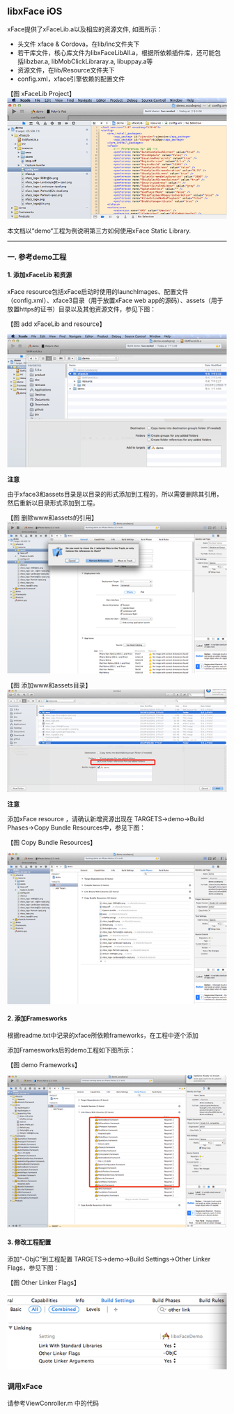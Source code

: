 ## libxFace iOS

xFace提供了xFaceLib.a以及相应的资源文件, 如图所示：

* 头文件 xface & Cordova，在lib/inc文件夹下
* 若干库文件，核心库文件为libxFaceLibAll.a，根据所依赖插件库，还可能包括libzbar.a, libMobClickLibraray.a, libuppay.a等
* 资源文件，在lib/Resource文件夹下
* config.xml，xface引擎依赖的配置文件


【图 xFaceLib Project】
![](image/xFaceLib.png)


本文档以“demo“工程为例说明第三方如何使用xFace Static Library.

_____

### 一. 参考demo工程

#### 1. 添加xFaceLib 和资源
xFace resource包括xFace启动时使用的launchImages、配置文件（config.xml）、xface3目录（用于放置xFace web app的源码）、assets（用于放置https的证书）目录以及其他资源文件，参见下图：

【图 add xFaceLib and resource】

![](image/add_xfaceLib_and_resource.png)

  **注意** 
  
  由于xface3和assets目录是以目录的形式添加到工程的，所以需要删除其引用，然后重新以目录形式添加到工程。

【图 删除www和assets的引用】
![](image/remove_www_and_assets.png)

【图 添加www和assets目录】
![](image/add_www_and_assets.png)

**注意**

添加xFace resource ，请确认新增资源出现在 TARGETS->demo->Build Phases->Copy Bundle Resources中，参见下图：

【图 Copy Bundle Resources】

![](image/copy_bundle_resources.png)


#### 2. 添加Framesworks
根据readme.txt中记录的xface所依赖frameworks，在工程中逐个添加

添加Framesworks后的demo工程如下图所示：

【图 demo Frameworks】

![](image/third_party_frameworks.png)


#### 3. 修改工程配置
添加“-ObjC”到工程配置 TARGETS->demo->Build Settings->Other Linker Flags，参见下图：

【图 Other Linker Flags】

![](image/other_linker_flags.png)

### 调用xFace

请参考ViewConroller.m 中的代码